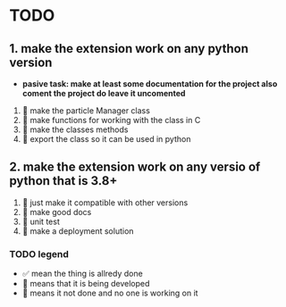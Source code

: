 # TODO

## 1. make the extension work on any python version
  - **pasive task: make at least some documentation for the project also coment the project do leave it uncomented**
  1. 🔄 make the particle Manager class
  2. 🔄 make functions for working with the class in C
  3. 🔄 make the classes methods
  4. 🚫 export the class so it can be used in python
## 2. make the extension work on any versio of python that is 3.8+
  1. 🚫 just make it compatible with other versions
  2. 🚫 make good docs
  3. 🚫 unit test
  4. 🚫 make a deployment solution


### TODO legend
 - ✅ mean the thing is allredy done
 - 🔄 means that it is being developed
 - 🚫 means it not done and no one is working on it

